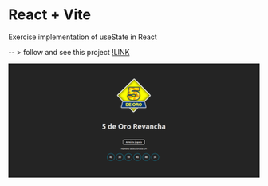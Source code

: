 # React + Vite

Exercise implementation of useState in React

-- > follow and see this project [!LINK](https://codesandbox.io/p/sandbox/github/woohdang/front-end-III/tree/master/clase5/ejercicio1)

![capture](https://github.com/woohdang/front-end-III/blob/master/clase5/ejercicio1/src/assets/5-preview.png)
